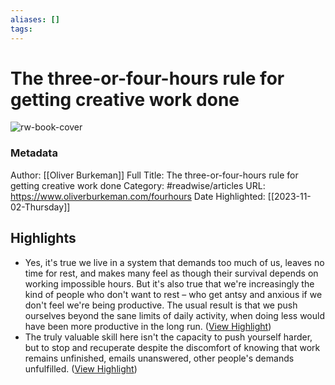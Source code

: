 ```yaml
---
aliases: []
tags:
---
```

# The three-or-four-hours rule for getting creative work done

![rw-book-cover](https://static.wixstatic.com/media/053ea9_423193248b6742e282afcb4ca15c2aab%7Emv2.jpg/v1/fit/w_2500,h_1330,al_c/053ea9_423193248b6742e282afcb4ca15c2aab%7Emv2.jpg)
### Metadata
Author: [[Oliver Burkeman]]
Full Title: The three-or-four-hours rule for getting creative work done
Category: #readwise/articles
URL: https://www.oliverburkeman.com/fourhours
Date Highlighted: [[2023-11-02-Thursday]]

## Highlights
- Yes, it's true we live in a system that demands too much of us, leaves no time for rest, and makes many feel as though their survival depends on working impossible hours. But it's also true that we're increasingly the kind of people who don't want to rest – who get antsy and anxious if we don't feel we're being productive. The usual result is that we push ourselves beyond the sane limits of daily activity, when doing less would have been more productive in the long run. ([View Highlight](https://read.readwise.io/read/01he87pybsq0ced70n2yjf88e5))
- The truly valuable skill here isn't the capacity to push yourself harder, but to stop and recuperate despite the discomfort of knowing that work remains unfinished, emails unanswered, other people's demands unfulfilled. ([View Highlight](https://read.readwise.io/read/01he87thka4cye0en9ve1tbnjf))
